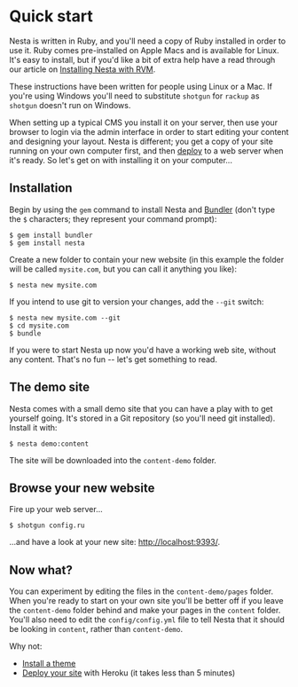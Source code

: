 # Quick start

Nesta is written in Ruby, and you'll need a copy of Ruby installed in
order to use it. Ruby comes pre-installed on Apple Macs and is available
for Linux. It's easy to install, but if you'd like a bit of extra help
have a read through our article on [Installing Nesta with RVM][with-rvm].

These instructions have been written for people using Linux or a Mac.
If you're using Windows you'll need to substitute `shotgun` for `rackup`
as `shotgun` doesn't run on Windows.

When setting up a typical CMS you install it on your server, then use
your browser to login via the admin interface in order to start editing
your content and designing your layout. Nesta is different; you get a
copy of your site running on your own computer first, and then
[deploy](/docs/deployment) to a web server when it's ready. So let's get
on with installing it on your computer...

## Installation

Begin by using the `gem` command to install Nesta and [Bundler][bundler]
(don't type the `$` characters; they represent your command prompt):

    $ gem install bundler
    $ gem install nesta

Create a new folder to contain your new website (in this example the
folder will be called `mysite.com`, but you can call it anything you
like):

    $ nesta new mysite.com

If you intend to use git to version your changes, add the `--git`
switch:

    $ nesta new mysite.com --git
    $ cd mysite.com
    $ bundle

If you were to start Nesta up now you'd have a working web site, without
any content. That's no fun -- let's get something to read.

## The demo site

Nesta comes with a small demo site that you can have a play with to get
yourself going. It's stored in a Git repository (so you'll need git
installed). Install it with:

    $ nesta demo:content

The site will be downloaded into the `content-demo` folder.

## Browse your new website

Fire up your web server...

    $ shotgun config.ru
    
...and have a look at your new site:
[http://localhost:9393/](http://localhost:9393/).

## Now what?

You can experiment by editing the files in the `content-demo/pages`
folder. When you're ready to start on your own site you'll be better off
if you leave the `content-demo` folder behind and make your pages in the
`content` folder. You'll also need to edit the `config/config.yml` file
to tell Nesta that it should be looking in `content`, rather than
`content-demo`.

Why not:

 - [Install a theme](/docs/config/theme)
 - [Deploy your site](/docs/deployment) with Heroku
   (it takes less than 5 minutes)

[with-rvm]: /docs/running-nesta-with-rvm
[bundler]: http://gembundler.com
